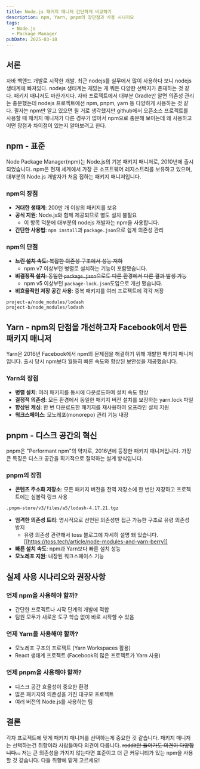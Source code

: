 ```yaml
---
title: Node.js 패키지 매니저 간단하게 비교하기
description: npm, Yarn, pnpm의 장단점과 사용 시나리오
tags:
  - Node.js
  - Package Manager
pubDate: 2025-03-18
---
```

## 서론

자바 백앤드 개발로 시작한 개발. 최근 nodejs를 실무에서 많이 사용하다 보니 nodejs 생태계에 빠져있다. nodejs 생태계는 재밌는 게 뭐든 다양한 선택지가 존재하는 것 같다. 패키지 매니저도 마찬가지다. 자바 프로젝트에서 대부분 Gradle만 알면 의존성 관리는 충분했는데 nodejs 프로젝트에선 npm, pnpm, yarn 등 다양하게 사용하는 것 같다. 필자는 npm만 알고 있으면 될 거로 생각했지만 github에서 오픈소스 프로젝트를 사용할 때 패키지 매니저가 다른 경우가 많아서 npm으로 충분해 보이는데 왜 사용하고 어떤 장점과 차이점이 있는지 알아보려고 한다.
## npm - 표준

Node Package Manager(npm)는 Node.js의 기본 패키지 매니저로, 2010년에 출시되었습니다. npm은 현재 세계에서 가장 큰 소프트웨어 레지스트리를 보유하고 있으며, 대부분의 Node.js 개발자가 처음 접하는 패키지 매니저입니다.

### npm의 장점

- **거대한 생태계**: 200만 개 이상의 패키지를 보유
- **공식 지원**: Node.js와 함께 제공되므로 별도 설치 불필요
    - 이 항목 덕분에 대부분의 nodejs 개발자는 npm을 사용합니다.
- **간단한 사용법**: `npm install`과 `package.json`으로 쉽게 의존성 관리

### npm의 단점

- ~~**느린 설치 속도**: 복잡한 의존성 구조에서 성능 저하~~
    - npm v7 이상부턴 병렬로 설치하는 기능이 포함됐습니다.
- ~~**비결정적 설치**: 동일한 `package.json`으로도 다른 환경에서 다른 결과 발생 가능~~
    - npm v5 이상부턴 `package-lock.json`도입으로 개선 됐습니다.
- **비효율적인 저장 공간 사용**: 중복 패키지를 여러 프로젝트에 각각 저장

```
project-a/node_modules/lodash
project-b/node_modules/lodash
```

## Yarn - npm의 단점을 개선하고자 Facebook에서 만든 패키지 매니저

Yarn은 2016년 Facebook에서 npm의 문제점을 해결하기 위해 개발한 패키지 매니저입니다. 출시 당시 npm보다 월등히 빠른 속도와 향상된 보안성을 제공했습니다.

### Yarn의 장점

- **병렬 설치**: 여러 패키지를 동시에 다운로드하여 설치 속도 향상
- **결정적 의존성**: 모든 환경에서 동일한 패키지 버전 설치를 보장하는 yarn.lock 파일
- **향상된 캐싱**: 한 번 다운로드한 패키지를 재사용하여 오프라인 설치 지원
- **워크스페이스**: 모노레포(monorepo) 관리 기능 내장

## pnpm - 디스크 공간의 혁신

pnpm은 "Performant npm"의 약자로, 2016년에 등장한 패키지 매니저입니다. 가장 큰 특징은 디스크 공간을 획기적으로 절약하는 설계 방식입니다.

### pnpm의 장점

- **콘텐츠 주소화 저장소**: 모든 패키지 버전을 전역 저장소에 한 번만 저장하고 프로젝트에는 심볼릭 링크 사용

```
.pnpm-store/v3/files/a5/lodash-4.17.21.tgz
```

- **엄격한 의존성 트리**: 명시적으로 선언된 의존성만 접근 가능한 구조로 유령 의존성 방지
    - 유령 의존성 관련해서 toss 블로그에 자세히 설명 돼 있습니다. [[https://toss.tech/article/node-modules-and-yarn-berry]]
- **빠른 설치 속도**: npm과 Yarn보다 빠른 설치 성능
- **모노레포 지원**: 내장된 워크스페이스 기능

## 실제 사용 시나리오와 권장사항

### 언제 npm을 사용해야 할까?

- 간단한 프로젝트나 시작 단계의 개발에 적합
- 팀원 모두가 새로운 도구 학습 없이 바로 시작할 수 있음

### 언제 Yarn을 사용해야 할까?

- 모노레포 구조의 프로젝트 (Yarn Workspaces 활용)
- React 생태계 프로젝트 (Facebook의 많은 프로젝트가 Yarn 사용)

### 언제 pnpm을 사용해야 할까?

- 디스크 공간 효율성이 중요한 환경
- 많은 패키지와 의존성을 가진 대규모 프로젝트
- 여러 버전의 Node.js를 사용하는 팀

## 결론

각자 프로젝트에 맞게 패키지 매니저를 선택하는게 중요한 것 같습니다. 패키지 매니저는 선택하는건 취향이라 사람들마다 의견이 다릅니다. ~~reddit만 들어가도 의견이 다양합니다...~~ 저는 큰 의존성을 가지지 않는다면 표준이고 더 큰 커뮤니티가 있는 npm을 사용할 것 같습니다. 다들 취향에 맡게 고르세요!
